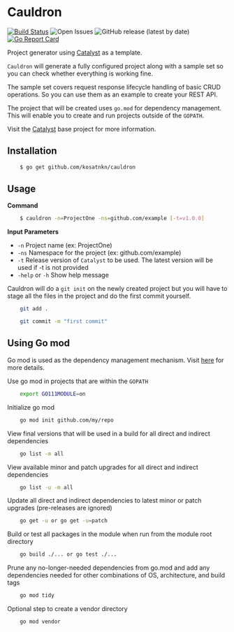 # Cauldron

[![Build Status](https://travis-ci.org/kosatnkn/cauldron.svg?branch=master)](https://travis-ci.org/kosatnkn/cauldron)
![Open Issues](https://img.shields.io/github/issues/kosatnkn/cauldron)
![GitHub release (latest by date)](https://img.shields.io/github/v/release/kosatnkn/cauldron)
[![Go Report Card](https://goreportcard.com/badge/github.com/kosatnkn/cauldron)](https://goreportcard.com/report/github.com/kosatnkn/cauldron)

Project generator using [Catalyst](https://github.com/kosatnkn/catalyst) as a template.

`Cauldron` will generate a fully configured project along with a sample set so you can check whether everything is working fine.

The sample set covers request response lifecycle handling of basic CRUD operations. So you can use them as an example to create your REST API.

The project that will be created uses `go.mod` for dependency management. This will enable you to create and run projects outside of the `GOPATH`.

Visit the [Catalyst](https://github.com/kosatnkn/catalyst) base project for more information.

## Installation

```bash
    $ go get github.com/kosatnkn/cauldron
```

## Usage

**Command**
```bash
    $ cauldron -n=ProjectOne -ns=github.com/example [-t=v1.0.0]
```

**Input Parameters**
- `-n` Project name (ex: ProjectOne)
- `-ns` Namespace for the project (ex: github.com/example)
- `-t` Release version of `Catalyst` to be used. The latest version will be used if -t is not provided
- `-help` or `-h` Show help message

Cauldron will do a `git init` on the newly created project but you will have to stage all the files in the project and do the first commit yourself.
```bash
    git add .

    git commit -m "first commit"
```


## Using Go mod

Go mod is used as the dependency management mechanism. Visit [here](https://github.com/golang/go/wiki/Modules) for more details.

Use go mod in projects that are within the `GOPATH`
```bash
    export GO111MODULE=on
```

Initialize go mod
```bash
    go mod init github.com/my/repo
```

View final versions that will be used in a build for all direct and indirect dependencies
```bash
    go list -m all
```
View available minor and patch upgrades for all direct and indirect dependencies
```bash
    go list -u -m all
```
Update all direct and indirect dependencies to latest minor or patch upgrades (pre-releases are ignored)
```bash
    go get -u or go get -u=patch
```
Build or test all packages in the module when run from the module root directory
```bash
    go build ./... or go test ./...
```
Prune any no-longer-needed dependencies from go.mod and add any dependencies needed for other combinations of OS, architecture, and build tags
```bash
    go mod tidy
```
Optional step to create a vendor directory
```bash
    go mod vendor
```
